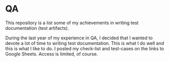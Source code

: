 # QA
This repository is a list some of my achievements in writing test documentation (test artifacts).

During the last year of my experience in QA, I decided that I wanted to devote a lot of time to writing test documentation. This is what I do well and this is what I like to do.
I posted my check-list and test-cases on the links to Google Sheets. Access is limited, of course.
